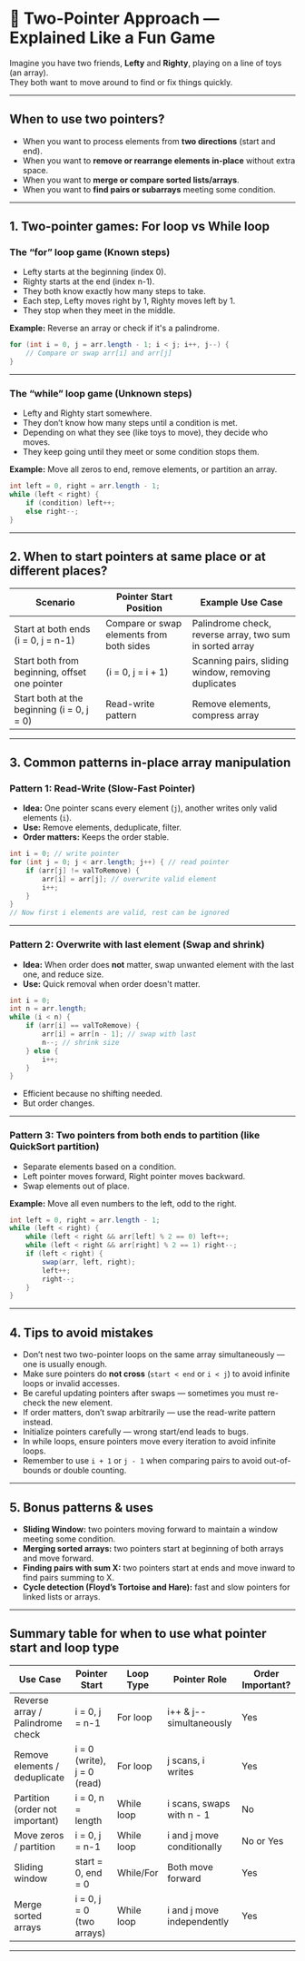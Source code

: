 # 🎯 Two-Pointer Approach — Explained Like a Fun Game

Imagine you have two friends, **Lefty** and **Righty**, playing on a line of toys (an array).  
They both want to move around to find or fix things quickly.

---

## When to use two pointers?

- When you want to process elements from **two directions** (start and end).  
- When you want to **remove or rearrange elements in-place** without extra space.  
- When you want to **merge or compare sorted lists/arrays**.  
- When you want to **find pairs or subarrays** meeting some condition.

---

## 1. Two-pointer games: For loop vs While loop

### The “for” loop game (Known steps)

- Lefty starts at the beginning (index 0).  
- Righty starts at the end (index n-1).  
- They both know exactly how many steps to take.  
- Each step, Lefty moves right by 1, Righty moves left by 1.  
- They stop when they meet in the middle.

**Example:** Reverse an array or check if it's a palindrome.

```java
for (int i = 0, j = arr.length - 1; i < j; i++, j--) {
    // Compare or swap arr[i] and arr[j]
}
```

---

### The “while” loop game (Unknown steps)

- Lefty and Righty start somewhere.  
- They don’t know how many steps until a condition is met.  
- Depending on what they see (like toys to move), they decide who moves.  
- They keep going until they meet or some condition stops them.

**Example:** Move all zeros to end, remove elements, or partition an array.

```java
int left = 0, right = arr.length - 1;
while (left < right) {
    if (condition) left++;
    else right--;
}
```

---

## 2. When to start pointers at same place or at different places?

| Scenario                                       | Pointer Start Position      | Example Use Case                                  |
|------------------------------------------------|----------------------------|--------------------------------------------------|
| Start at both ends (i = 0, j = n-1)             | Compare or swap elements from both sides | Palindrome check, reverse array, two sum in sorted array |
| Start both from beginning, offset one pointer    | (i = 0, j = i + 1)         | Scanning pairs, sliding window, removing duplicates |
| Start both at the beginning (i = 0, j = 0)       | Read-write pattern         | Remove elements, compress array                   |

---

## 3. Common patterns in-place array manipulation

### Pattern 1: Read-Write (Slow-Fast Pointer)

- **Idea:** One pointer scans every element (`j`), another writes only valid elements (`i`).  
- **Use:** Remove elements, deduplicate, filter.  
- **Order matters:** Keeps the order stable.

```java
int i = 0; // write pointer
for (int j = 0; j < arr.length; j++) { // read pointer
    if (arr[j] != valToRemove) {
        arr[i] = arr[j]; // overwrite valid element
        i++;
    }
}
// Now first i elements are valid, rest can be ignored
```

---

### Pattern 2: Overwrite with last element (Swap and shrink)

- **Idea:** When order does **not** matter, swap unwanted element with the last one, and reduce size.  
- **Use:** Quick removal when order doesn't matter.

```java
int i = 0;
int n = arr.length;
while (i < n) {
    if (arr[i] == valToRemove) {
        arr[i] = arr[n - 1]; // swap with last
        n--; // shrink size
    } else {
        i++;
    }
}
```

- Efficient because no shifting needed.  
- But order changes.

---

### Pattern 3: Two pointers from both ends to partition (like QuickSort partition)

- Separate elements based on a condition.  
- Left pointer moves forward, Right pointer moves backward.  
- Swap elements out of place.

**Example:** Move all even numbers to the left, odd to the right.

```java
int left = 0, right = arr.length - 1;
while (left < right) {
    while (left < right && arr[left] % 2 == 0) left++;
    while (left < right && arr[right] % 2 == 1) right--;
    if (left < right) {
        swap(arr, left, right);
        left++;
        right--;
    }
}
```

---

## 4. Tips to avoid mistakes

- Don’t nest two two-pointer loops on the same array simultaneously — one is usually enough.  
- Make sure pointers do **not cross** (`start < end` or `i < j`) to avoid infinite loops or invalid accesses.  
- Be careful updating pointers after swaps — sometimes you must re-check the new element.  
- If order matters, don’t swap arbitrarily — use the read-write pattern instead.  
- Initialize pointers carefully — wrong start/end leads to bugs.  
- In while loops, ensure pointers move every iteration to avoid infinite loops.  
- Remember to use `i + 1` or `j - 1` when comparing pairs to avoid out-of-bounds or double counting.

---

## 5. Bonus patterns & uses

- **Sliding Window:** two pointers moving forward to maintain a window meeting some condition.  
- **Merging sorted arrays:** two pointers start at beginning of both arrays and move forward.  
- **Finding pairs with sum X:** two pointers start at ends and move inward to find pairs summing to X.  
- **Cycle detection (Floyd’s Tortoise and Hare):** fast and slow pointers for linked lists or arrays.

---

## Summary table for when to use what pointer start and loop type

| Use Case                          | Pointer Start          | Loop Type | Pointer Role                 | Order Important? |
|----------------------------------|-----------------------|-----------|------------------------------|------------------|
| Reverse array / Palindrome check | i = 0, j = n-1        | For loop  | i++ & j-- simultaneously     | Yes              |
| Remove elements / deduplicate     | i = 0 (write), j = 0 (read) | For loop  | j scans, i writes            | Yes              |
| Partition (order not important)  | i = 0, n = length     | While loop| i scans, swaps with n - 1    | No               |
| Move zeros / partition            | i = 0, j = n-1        | While loop| i and j move conditionally   | No or Yes        |
| Sliding window                   | start = 0, end = 0    | While/For | Both move forward            | Yes              |
| Merge sorted arrays              | i = 0, j = 0 (two arrays) | While loop| i and j move independently   | Yes              |

---
